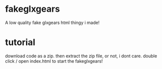 # fakeglxgears
A low quality fake glxgears html thingy i made!

# tutorial
download code as a zip.
then extract the zip file, or not, i dont care.
double click / open index.html to start the fakeglxgears!
